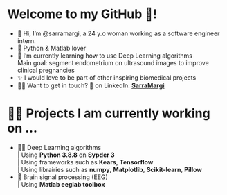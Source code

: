 # Welcome to my GitHub 🐙!
- 👋 Hi, I’m @sarramargi, a 24 y.o woman working as a software engineer intern.
- 💚 Python & Matlab lover
- 🌱 I’m currently learning how to use Deep Learning algorithms
<br/> Main goal: segment endometrium on ultrasound images to improve clinical pregnancies
- ✨ I would love to be part of other inspiring biomedical projects
- 🙋‍♀️ Want to get in touch? 💬 on LinkedIn: [**SarraMargi**](https://www.linkedin.com/in/sarra-margi/)

# 👩‍💻 Projects I am currently working on ...
- 👶🏼 Deep Learning algorithms
<br/> | Using **Python 3.8.8** on **Sypder 3** 
<br/> | Using frameworks such as **Kears**, **Tensorflow**
<br/> | Using librairies such as **numpy**, **Matplotlib**, **Scikit-learn**, **Pillow**
- 🧠 Brain signal processing (EEG)
<br/> | Using **Matlab eeglab toolbox**

<!--- Comments --->
